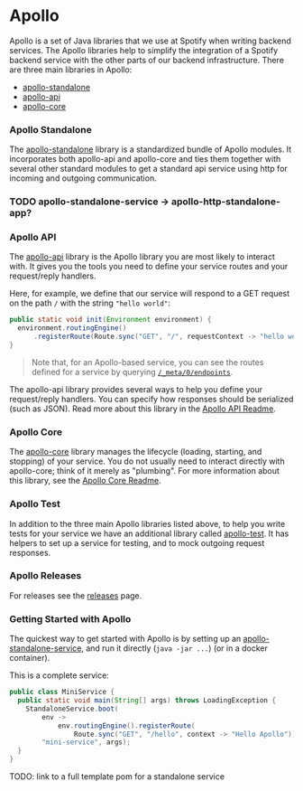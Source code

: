 Apollo
======

Apollo is a set of Java libraries that we use at Spotify when writing backend services. The Apollo
libraries help to simplify the integration of a Spotify backend service with the other parts of our
backend infrastructure. There are three main libraries in Apollo:

* [apollo-standalone](apollo-standalone-service)
* [apollo-api](apollo-api)
* [apollo-core](apollo-core)

### Apollo Standalone
The [apollo-standalone](apollo-standalone-service) library is a standardized bundle of Apollo
modules. It incorporates both apollo-api and apollo-core and ties them together with several other
standard modules to get a standard api service using http for incoming and outgoing communication.

### TODO apollo-standalone-service -> apollo-http-standalone-app?

### Apollo API
The [apollo-api](apollo-api) library is the Apollo library you are most likely to interact with.
It gives you the tools you need to define your service routes and your request/reply handlers.

Here, for example, we define that our service will respond to a GET request on the path `/` with
the string `"hello world"`:
```java
public static void init(Environment environment) {
  environment.routingEngine()
      .registerRoute(Route.sync("GET", "/", requestContext -> "hello world"));
}
```

> Note that, for an Apollo-based service, you can see the routes defined for a service by querying
[`/_meta/0/endpoints`](apollo-api-impl/src/main/java/com/spotify/apollo/meta/model).

The apollo-api library provides several ways to help you define your request/reply handlers.
You can specify how responses should be serialized (such as JSON). Read more about
this library in the [Apollo API Readme](apollo-api).

### Apollo Core
The [apollo-core](apollo-core) library manages the lifecycle (loading, starting, and stopping) of
your service. You do not usually need to interact directly with apollo-core; think of it merely 
as "plumbing". For more information about this library, see the [Apollo Core Readme](apollo-core).

### Apollo Test
In addition to the three main Apollo libraries listed above, to help you write tests for your
service we have an additional library called [apollo-test](apollo-test). It has helpers to set up
a service for testing, and to mock outgoing request responses.

### Apollo Releases
For releases see the [releases](https://github.com/spotify/apollo/releases) page.

### Getting Started with Apollo
The quickest way to get started with Apollo is by setting up an
[apollo-standalone-service](apollo-standalone-service), and run it directly (`java -jar ...`)
(or in a docker container).

This is a complete service:
```java
public class MiniService {
  public static void main(String[] args) throws LoadingException {
    StandaloneService.boot(
        env ->
            env.routingEngine().registerRoute(
                Route.sync("GET", "/hello", context -> "Hello Apollo")),
        "mini-service", args);
  }
}
```

TODO: link to a full template pom for a standalone service
